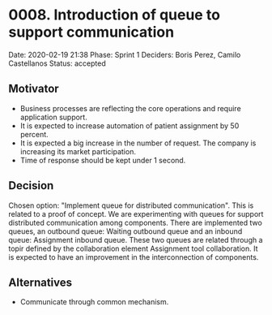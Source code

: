# 0008. Introduction of queue to support communication

Date: 2020-02-19 21:38
Phase: Sprint 1
Deciders: Boris Perez, Camilo Castellanos
Status: accepted

## Motivator

* Business processes are reflecting the core operations and require application support.
* It is expected to increase automation of patient assignment by 50 percent.
* It is expected a big increase in the number of request. The company is increasing its market participation. 
* Time of response should be kept under 1 second.

## Decision

Chosen option: "Implement queue for distributed communication". This is related to a proof of concept. We are experimenting with queues for support distributed communication among components. There are implemented two queues, an outbound queue: Waiting outbound queue and an inbound queue: Assignment inbound queue. These two queues are related through a topir defined by the collaboration element Assignment tool collaboration. It is expected to have an improvement in the interconnection of components.

## Alternatives

* Communicate through common mechanism.